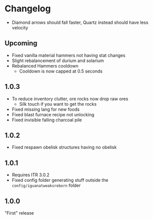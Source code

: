 # Changelog

* Diamond arrows should fall faster, Quartz instead should have less velocity

## Upcoming
* Fixed vanilla material hammers not having stat changes
* Slight rebalancement of durium and solarium
* Rebalanced Hammers cooldown
  * Cooldown is now capped at 0.5 seconds

## 1.0.3
* To reduce inventory clutter, ore rocks now drop raw ores
  * Silk touch if you want to get the rocks
* Fixed missing lang for new foods
* Fixed blast furnace recipe not unlocking
* Fixed invisible falling charcoal pile

## 1.0.2
* Fixed respawn obelisk structures having no obelisk

## 1.0.1
* Requires ITR 3.0.2
* Fixed config folder generating stuff outside the `config/iguanatweaksreborn` folder

## 1.0.0
"First" release
